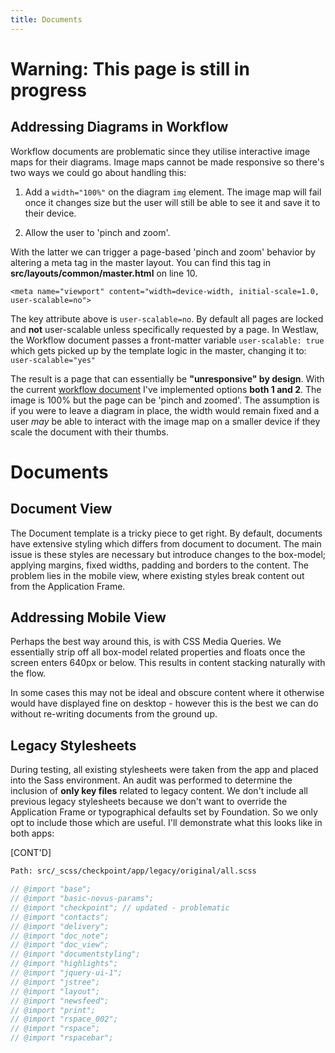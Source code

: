 ```yaml
---
title: Documents
---
```


# Warning: This page is still in progress




## Addressing Diagrams in Workflow

Workflow documents are problematic since they utilise interactive image maps for their diagrams. Image maps cannot be made responsive so there's two ways we could go about handling this:

1. Add a `width="100%"` on the diagram `img` element. The image map will fail once it changes size but the user will still be able to see it and save it to their device.

2. Allow the user to 'pinch and zoom'.

With the latter we can trigger a page-based 'pinch and zoom' behavior by altering a meta tag in the master layout. You can find this tag in **src/layouts/common/master.html** on line 10.

```
<meta name="viewport" content="width=device-width, initial-scale=1.0, user-scalable=no">
```

The key attribute above is `user-scalable=no`. By default all pages are locked and **not** user-scalable unless specifically requested by a page. In Westlaw, the Workflow document passes a front-matter variable `user-scalable: true` which gets picked up by the template logic in the master, changing it to: `user-scalable="yes"`

The result is a page that can essentially be **"unresponsive" by design**. With the current [workflow document](http://localhost:9292/pages/westlaw/workflow/documents/document-01/) I've implemented options **both 1 and 2**. The image is 100% but the page can be 'pinch and zoomed'. The assumption is if you were to leave a diagram in place, the width would remain fixed and a user *may* be able to interact with the image map on a smaller device if they scale the document with their thumbs.




# Documents

## Document View

The Document template is a tricky piece to get right. By default, documents have extensive styling which differs from document to document. The main issue is these styles are necessary but introduce changes to the box-model; applying margins, fixed widths, padding and borders to the content. The problem lies in the mobile view, where existing styles break content out from the Application Frame.

## Addressing Mobile View

Perhaps the best way around this, is with CSS Media Queries. We essentially strip off all box-model related properties and floats once the screen enters 640px or below. This results in content stacking naturally with the flow.

In some cases this may not be ideal and obscure content where it otherwise would have displayed fine on desktop - however this is the best we can do without re-writing documents from the ground up.

## Legacy Stylesheets

During testing, all existing stylesheets were taken from the app and placed into the Sass environment. An audit was performed to determine the inclusion of **only key files** related to legacy content. We don't include all previous legacy stylesheets because we don't want to override the Application Frame or typographical defaults set by Foundation. So we only opt to include those which are useful. I'll demonstrate what this looks like in both apps:

[CONT'D]

```html
Path: src/_scss/checkpoint/app/legacy/original/all.scss
```

```sass
// @import "base";
// @import "basic-novus-params";
// @import "checkpoint"; // updated - problematic
// @import "contacts";
// @import "delivery";
// @import "doc_note";
// @import "doc_view";
// @import "documentstyling";
// @import "highlights";
// @import "jquery-ui-1";
// @import "jstree";
// @import "layout";
// @import "newsfeed";
// @import "print";
// @import "rspace_002";
// @import "rspace";
// @import "rspacebar";
```